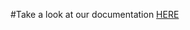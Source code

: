#Take a look at our documentation [HERE](https://github.com/kemmel-dev/Zumath-Unity/tree/master/!%20Documentation)
